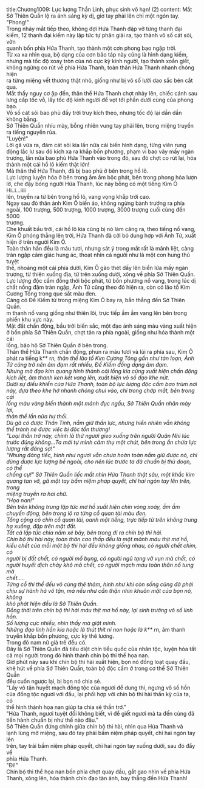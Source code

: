 title:Chương1009: Lực lượng Thần Linh, phục sinh vô hạn! (2)
content:
Mắt Sở Thiên Quần lộ ra ánh sáng kỳ dị, giơ tay phải lên chỉ một ngón tay.<br>"Phong!"<br>Trong nháy mắt tiếp theo, không đợi Hứa Thanh đập vỡ từng thanh đại<br>kiếm, 12 thanh đại kiếm này lập tức tự phân giải ra, tạo thành vô số cát sỏi, vờn<br>quanh bốn phía Hứa Thanh, tạo thành một cơn phong bạo ngập trời.<br>Từ xa xa nhìn qua, bộ dạng của cơn bão táp này cũng là hình dạng kiếm,<br>nhưng mà tốc độ xoay tròn của nó cực kỳ kinh người, tạo thành xoắn giết,<br>không ngừng co rút về phía Hứa Thanh, toàn thân Hứa Thanh nhanh chóng hiện<br>ra từng miệng vết thương thật nhỏ, giống như bị vô số lưỡi dao sắc bén cắt qua.<br>Mắt thấy nguy cơ ập đến, thân thể Hứa Thanh chợt nhảy lên, chiếc cánh sau<br>lưng cấp tốc vỗ, lấy tốc độ kinh người để vọt tới phần dưới cùng của phong bạo.<br>Vô số cát sỏi bao phủ đầy trời truy kích theo, nhưng tốc độ lại dần dần<br>không bằng.<br>Sở Thiên Quần nhíu mày, bỗng nhiên vung tay phải lên, trong miệng truyền<br>ra tiếng nguyền rủa.<br>"Luyện!"<br>Lời gã vừa ra, đám cát sỏi kia lần nữa cải biến hình dạng, từng viên rung<br>động lắc lư sau đó kích xạ ra khắp bốn phương, phạm vi bao vây mấy ngàn<br>trượng, lần nữa bao phủ Hứa Thanh vào trong đó, sau đó chợt co rút lại, hóa<br>thành một cái hồ lô kiếm thật lớn!<br>Mà thân thể Hứa Thanh, đã bị bao phủ ở bên trong hồ lô.<br>Lực lượng luyện hóa ở bên trong ầm ầm bộc phát, bên trong phong hỏa lượn<br>lờ, che đậy bóng người Hứa Thanh, lúc này bỗng có một tiếng Kim Ô Hi..i...iiii<br>lên, truyền ra từ bên trong hồ lô, vang vọng khắp trời cao.<br>Ngay sau đó thân ảnh Kim Ô biến ảo, không ngừng bành trướng ra phía<br>ngoài, 100 trượng, 500 trượng, 1000 trượng, 3000 trượng cuối cùng đến 5000<br>trượng.<br>Che khuất bầu trời, cái hồ lô kia cũng bị nó làm căng ra, theo tiếng nổ vang,<br>Kim Ô phóng thẳng lên trời, Hứa Thanh đã cởi bỏ dung hợp với Ảnh Tử, xuất<br>hiện ở trên người Kim Ô.<br>Toàn thân hắn đều là máu tươi, nhưng sát ý trong mắt rất là mãnh liệt, càng<br>tràn ngập cảm giác hung ác, thoạt nhìn cả người như là một con hung thú tuyệt<br>thế, nhoáng một cái phía dưới, Kim Ô gào thét dấy lên biển lửa mấy ngàn<br>trượng, từ thiên xuống địa, từ trên xuống dưới, xông về phía Sở Thiên Quần.<br>Lực lượng độc cấm đồng thời bộc phát, từ bốn phương nổ vang, trong lúc dị<br>chất nồng đậm tràn ngập, Ảnh Tử cũng theo đó hiện ra, còn có lão tổ Kim<br>Cương Tông trong que sắt màu đen.<br>Càng có Đế Kiếm từ trong miệng Kim Ô bay ra, bắn thẳng đến Sở Thiên<br>Quần.<br>m thanh nổ vang giống như thiên lôi, trực tiếp ầm ầm vang lên bên trong<br>phiến khu vực này.<br>Mặt đất chấn động, bầu trời biến sắc, một đạo ánh sáng màu vàng xuất hiện<br>ở bốn phía Sở Thiên Quần, chợt tản ra phía ngoài, giống như hóa thành một cái<br>lồng, bảo hộ Sở Thiên Quần ở bên trong.<br>Thân thể Hứa Thanh chấn động, phun ra máu tươi và lùi ra phía sau, Kim Ô<br>phát ra tiếng k** r*n, thân thể lão tổ Kim Cương Tông gần như tán loạn, Ảnh<br>Tử cũng trở nên ảm đạm rất nhiều, Đế Kiếm đồng dạng ảm đạm.<br>Nhưng mà đạo kim quang hình thành cái lồng kia cũng xuất hiện chấn động<br>kịch liệt, âm thanh ken két vang lên, xuất hiện vô số đạo khe nứt.<br>Dưới sự điều khiển của Hứa Thanh, toàn bộ lực lượng độc cấm bao trùm nơi<br>này, dựa theo khe hở nhanh chóng chui vào, chỉ trong chớp mắt, bên trong cái<br>lồng màu vàng biến thành một mảnh đục ngầu, Sở Thiên Quần nhăn mày lại,<br>thân thể lần nữa hư thối.<br>Dù gã có được Thần Tính, nắm giữ thần lực, nhưng hiển nhiên vẫn không<br>thể tránh né được việc bị độc tổn thương!<br>"Loại thần trớ này, chính là thứ ngươi gieo xuống trên người Quân Nhi lúc<br>trước đúng không…Ta mới tự mình cảm thụ một chút, bên trong ẩn chứa lực<br>lượng rất đáng sợ!"<br>"Nhưng đáng tiếc, hình như ngươi vẫn chưa hoàn toàn nắm giữ được nó, chỉ<br>dùng được lực lượng bề ngoài, cho nên lúc trước ta đã chuẩn bị thủ đoạn, có thể<br>chống cự!" Sở Thiên Quần liếc mắt nhìn Hứa Thanh thật sâu, một khắc kim<br>quang tan vỡ, gã một tay bấm niệm pháp quyết, chỉ hai ngón tay lên trên, trong<br>miệng truyền ra hai chữ.<br>"Họa nan!"<br>Bên trên không trung lập tức mơ hồ xuất hiện chín vòng xoáy, ầm ầm<br>chuyển động, bên trong lộ ra từng cỗ quan tài màu đen.<br>Tổng cộng có chín cỗ quan tài, oanh một tiếng, trực tiếp từ trên không trung<br>hạ xuống, đập trên mặt đất.<br>Tất cả lập tức chia năm xẻ bảy, bên trong đi ra chín bộ thi hài.<br>Chín bộ thi hài này, toàn thân cao thấp đều là một mảnh máu thịt mơ hồ,<br>kiểu chết của mỗi một bộ thi hài đều không giống nhau, có người chết chìm, có<br>người bị đốt chết, có người mổ bụng, có người ngũ tạng vỡ vụn mà chết, có<br>người huyết dịch chảy khô mà chết, có người mạch máu toàn thân nổ tung mà<br>chết.....<br>Từng cỗ thi thể đều vô cùng thê thảm, hình như khi còn sống cũng đã phải<br>chịu sự hành hà vô tận, mà nếu như cẩn thận nhìn khuôn mặt của bọn nó, không<br>khó phát hiện đều là Sở Thiên Quần.<br>Đồng thời trên chín bộ thi hài máu thịt mơ hồ này, lại sinh trưởng vô số linh<br>hồn.<br>Số lượng cực nhiều, nhìn thấy mà giật mình.<br>Những đạo linh hồn kia hoặc là thút thít nỉ non hoặc là k** r*n, âm thanh<br>truyền khắp bốn phương, cực kỳ thê lương.<br>Trong đó nam nữ già trẻ đều có.<br>Đây là Sở Thiên Quần đã tiêu diệt chín tiểu quốc của nhân tộc, luyện hóa tất<br>cả mọi người trong đó hình thành chín bộ thi thể họa nan.<br>Giờ phút này sau khi chín bộ thi hài xuất hiện, bọn nó đồng loạt quay đầu,<br>khẽ hút về phía Sở Thiên Quần, toàn bộ độc cấm ở trong cơ thể Sở Thiên Quần<br>đều cuốn ngược lại, bị bọn nó chia sẻ.<br>"Lấy vô tận huyết mạch đồng tộc của ngươi để dung thi, ngưng vô số hồn<br>của đồng tộc ngươi với đầu, lại phối hợp với chín bộ thi hài thần kỳ của ta, có<br>thể hình thành họa nan giúp ta chia sẻ thần trớ."<br>"Hứa Thanh, ngươi tuyệt đối không biết, vì để giết ngươi mà ta đến cùng đã<br>tiến hành chuẩn bị như thế nào đâu."<br>Sở Thiên Quần đứng chính giữa chín bộ thi hài, nhìn qua Hứa Thanh và<br>lạnh lùng mở miệng, sau đó tay phải bấm niệm pháp quyết, chỉ hai ngón tay lên<br>trên, tay trái bấm niệm pháp quyết, chỉ hai ngón tay xuống dưới, sau đó đẩy về<br>phía Hứa Thanh.<br>"Đi!"<br>Chín bộ thi thể họa nan bốn phía chợt quay đầu, gắt gao nhìn về phía Hứa<br>Thanh, xông lên, hóa thành chín đạo tàn ảnh, bay thẳng đến Hứa Thanh!